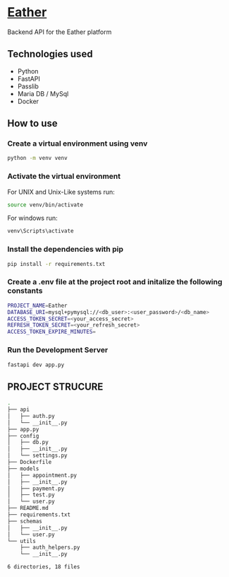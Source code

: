 # [Eather](https://eather.onrender.com)

Backend API for the Eather platform 

## Technologies used
- Python
- FastAPI
- Passlib
- Maria DB / MySql
- Docker

## How to use

### Create a virtual environment using venv
```sh
python -m venv venv
```

### Activate the virtual environment
For UNIX and Unix-Like systems run:
```sh
source venv/bin/activate
```

For windows run:
```sh
venv\Scripts\activate
```

### Install the dependencies with pip
```sh
pip install -r requirements.txt
```

### Create a .env file at the project root and initalize the following constants
```sh
PROJECT_NAME=Eather
DATABASE_URI=mysql+pymysql://<db_user>:<user_password>/<db_name>
ACCESS_TOKEN_SECRET=<your_access_secret>
REFRESH_TOKEN_SECRET=<your_refresh_secret>
ACCESS_TOKEN_EXPIRE_MINUTES=
```

### Run the Development Server
```sh
fastapi dev app.py
```
## PROJECT STRUCURE
```sh
.
├── api
│   ├── auth.py
│   └── __init__.py
├── app.py
├── config
│   ├── db.py
│   ├── __init__.py
│   └── settings.py
├── Dockerfile
├── models
│   ├── appointment.py
│   ├── __init__.py
│   ├── payment.py
│   ├── test.py
│   └── user.py
├── README.md
├── requirements.txt
├── schemas
│   ├── __init__.py
│   └── user.py
└── utils
    ├── auth_helpers.py
    └── __init__.py

6 directories, 18 files
```
